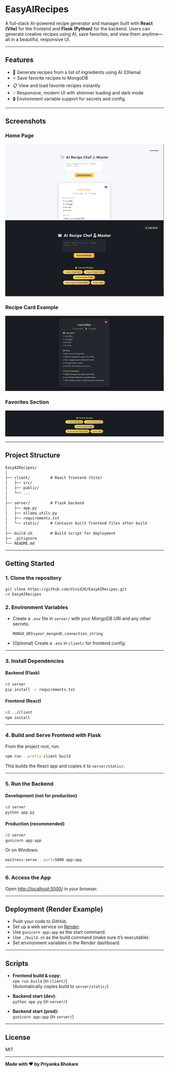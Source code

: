 # EasyAIRecipes

A full-stack AI-powered recipe generator and manager built with **React (Vite)** for the frontend and **Flask (Python)** for the backend. Users can generate creative recipes using AI, save favorites, and view them anytime—all in a beautiful, responsive UI.

---

## Features

- 🍅 Generate recipes from a list of ingredients using AI (Ollama)
- ⭐ Save favorite recipes to MongoDB
- 📋 View and load favorite recipes instantly
- 💡 Responsive, modern UI with shimmer loading and dark mode
- 🔒 Environment variable support for secrets and config

---

## Screenshots

### Home Page
![Home](screenshots/light-mode.png)
![Home](screenshots/dark-mode.png)


### Recipe Card Example
![Recipe Card](screenshots/recipe-card.png)

### Favorites Section
![Favorites](screenshots/favorites.png)

---

## Project Structure

```
EasyAIRecipes/
│
├── client/         # React frontend (Vite)
│   ├── src/
│   ├── public/
│   └── ...
│
├── server/         # Flask backend
│   ├── app.py
│   ├── ollama_utils.py
│   ├── requirements.txt
│   └── static/     # Contains built frontend files after build
│
├── build.sh        # Build script for deployment
├── .gitignore
└── README.md
```

---

## Getting Started

### 1. Clone the repository

```sh
git clone https://github.com/Vivid26/EasyAIRecipes.git
cd EasyAIRecipes
```

### 2. Environment Variables

- Create a `.env` file in `server/` with your MongoDB URI and any other secrets:
  ```
  MONGO_URI=your_mongodb_connection_string
  ```

- (Optional) Create a `.env` in `client/` for frontend config.

---

### 3. Install Dependencies

#### Backend (Flask)
```sh
cd server
pip install -r requirements.txt
```

#### Frontend (React)
```sh
cd ../client
npm install
```

---

### 4. Build and Serve Frontend with Flask

From the project root, run:
```sh
npm run --prefix client build
```
This builds the React app and copies it to `server/static/`.

---

### 5. Run the Backend

#### Development (not for production)
```sh
cd server
python app.py
```

#### Production (recommended)
```sh
cd server
gunicorn app:app
```
Or on Windows:
```sh
waitress-serve --port=5000 app:app
```

---

### 6. Access the App

Open [http://localhost:5000/](http://localhost:5000/) in your browser.

---

## Deployment (Render Example)

- Push your code to GitHub.
- Set up a web service on [Render](https://render.com/).
- Use `gunicorn app:app` as the start command.
- Use `./build.sh` as the build command (make sure it’s executable).
- Set environment variables in the Render dashboard.

---

## Scripts

- **Frontend build & copy:**  
  `npm run build` (in `client/`)  
  (Automatically copies build to `server/static/`)

- **Backend start (dev):**  
  `python app.py` (in `server/`)

- **Backend start (prod):**  
  `gunicorn app:app` (in `server/`)

---

## License

MIT

---

**Made with ❤️ by Priyanka Bhokare**